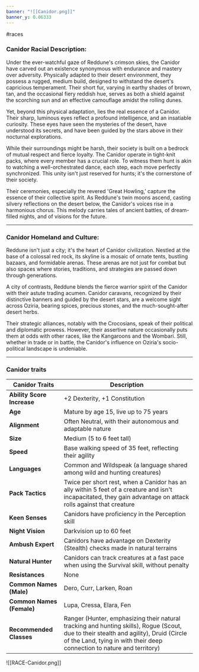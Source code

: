 ```yaml
---
banner: "![[Canidor.png]]"
banner_y: 0.06333
---
```

#races

### Canidor Racial Description:

Under the ever-watchful gaze of Reddune's crimson skies, the Canidor have carved out an existence synonymous with endurance and mastery over adversity. Physically adapted to their desert environment, they possess a rugged, medium build, designed to withstand the desert's capricious temperament. Their short fur, varying in earthy shades of brown, tan, and the occasional fiery reddish hue, serves as both a shield against the scorching sun and an effective camouflage amidst the rolling dunes.

Yet, beyond this physical adaptation, lies the real essence of a Canidor. Their sharp, luminous eyes reflect a profound intelligence, and an insatiable curiosity. These eyes have seen the mysteries of the desert, have understood its secrets, and have been guided by the stars above in their nocturnal explorations.

While their surroundings might be harsh, their society is built on a bedrock of mutual respect and fierce loyalty. The Canidor operate in tight-knit packs, where every member has a crucial role. To witness them hunt is akin to watching a well-orchestrated dance, each step, each move perfectly synchronized. This unity isn't just reserved for hunts; it's the cornerstone of their society.

Their ceremonies, especially the revered 'Great Howling,' capture the essence of their collective spirit. As Reddune's twin moons ascend, casting silvery reflections on the desert below, the Canidor's voices rise in a harmonious chorus. This melody carries tales of ancient battles, of dream-filled nights, and of visions for the future.

-----
### Canidor Homeland and Culture:

Reddune isn't just a city; it's the heart of Canidor civilization. Nestled at the base of a colossal red rock, its skyline is a mosaic of ornate tents, bustling bazaars, and formidable arenas. These arenas are not just for combat but also spaces where stories, traditions, and strategies are passed down through generations.

A city of contrasts, Reddune blends the fierce warrior spirit of the Canidor with their astute trading acumen. Canidor caravans, recognized by their distinctive banners and guided by the desert stars, are a welcome sight across Oziria, bearing spices, precious stones, and the much-sought-after desert herbs.

Their strategic alliances, notably with the Crocosians, speak of their political and diplomatic prowess. However, their assertive nature occasionally puts them at odds with other races, like the Kangaroons and the Wombari. Still, whether in trade or in battle, the Canidor's influence on Oziria's socio-political landscape is undeniable.

-----
### Canidor traits

|**Canidor Traits**|**Description**|
|---|---|
|**Ability Score Increase**|+2 Dexterity, +1 Constitution|
|**Age**|Mature by age 15, live up to 75 years|
|**Alignment**|Often Neutral, with their autonomous and adaptable nature|
|**Size**|Medium (5 to 6 feet tall)|
|**Speed**|Base walking speed of 35 feet, reflecting their agility|
|**Languages**|Common and Wildspeak (a language shared among wild and hunting creatures)|
|**Pack Tactics**|Twice per short rest, when a Canidor has an ally within 5 feet of a creature and isn't incapacitated, they gain advantage on attack rolls against that creature|
|**Keen Senses**|Canidors have proficiency in the Perception skill|
|**Night Vision**|Darkvision up to 60 feet|
|**Ambush Expert**|Canidors have advantage on Dexterity (Stealth) checks made in natural terrains|
|**Natural Hunter**|Canidors can track creatures at a fast pace when using the Survival skill, without penalty|
|**Resistances**|None|
|**Common Names (Male)**|Dero, Curr, Larken, Roan|
|**Common Names (Female)**|Lupa, Cressa, Elara, Fen|
|**Recommended Classes**|Ranger (Hunter, emphasizing their natural tracking and hunting skills), Rogue (Scout, due to their stealth and agility), Druid (Circle of the Land, tying in with their deep connection to nature and territory)|

![[RACE-Canidor.png]]